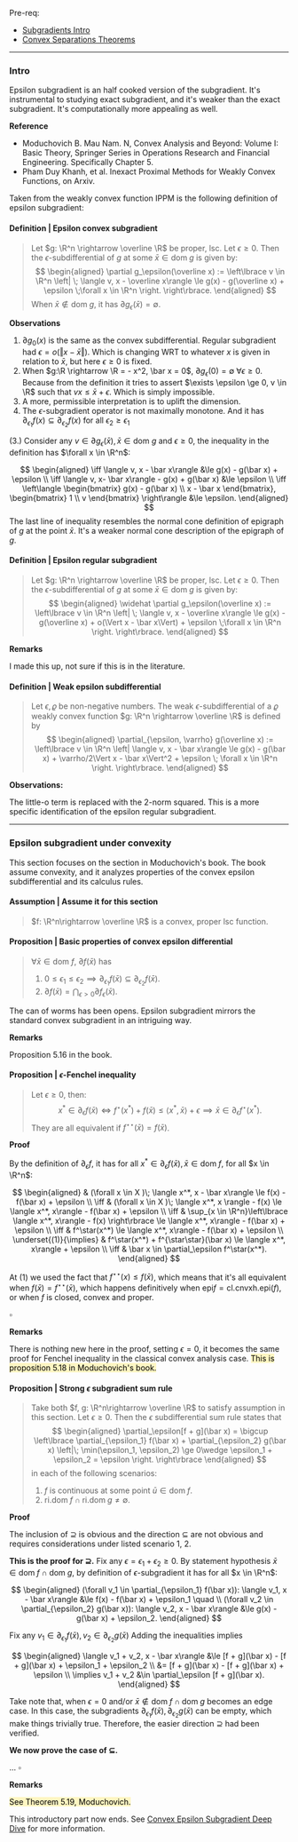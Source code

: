 Pre-req: 
- [Subgradients Intro](Subgradients%20Intro.md)
- [Convex Separations Theorems](../CVX%20Geometry/Strict%20Separations%20Theorem.md)


---
### **Intro**

Epsilon subgradient is an half cooked version of the subgradient. 
It's instrumental to studying exact subgradient, and it's weaker than the exact subgradient. 
It's computationally more appealing as well. 

**Reference**

- Moduchovich B. Mau Nam. N, Convex Analysis and Beyond: Volume I: Basic Theory, Springer Series in Operations Research and Financial Engineering. Specifically Chapter 5. 
- Pham Duy Khanh, et al. Inexact Proximal Methods for Weakly Convex Functions, on Arxiv. 

Taken from the weakly convex function IPPM is the following definition of epsilon subgradient: 

#### **Definition | Epsilon convex subgradient**
> Let $g: \R^n \rightarrow \overline \R$ be proper, lsc. 
> Let $\epsilon \ge 0$. 
> Then the $\epsilon$-subdifferential of $g$ at some $\bar x \in \text{dom}\;g$ is given by: 
> $$
> \begin{aligned}
>     \partial g_\epsilon(\overline x) := 
>     \left\lbrace
>         v \in \R^n \left| \; 
>             \langle v, x - \overline x\rangle \le 
>             g(x) - g(\overline x) + \epsilon \;\forall x \in \R^n
>         \right. 
>     \right\rbrace.
> \end{aligned}
> $$
> When $\bar x \not \in \text{dom}\; g$, it has $\partial g_\epsilon(\bar x) = \emptyset$. 

**Observations**

1. $\partial g_0(x)$ is the same as the convex subdifferential. 
Regular subgradient had $\epsilon = o(\Vert x - \bar x\Vert)$. 
Which is changing WRT to whatever $x$ is given in relation to $\bar x$, but here $\epsilon \ge 0$ is fixed. 
2. When $g:\R \rightarrow \R = - x^2, \bar x = 0$, $\partial g_\epsilon(0) = \emptyset \;\forall \epsilon \ge 0$. 
Because from the definition it tries to assert $\exists \epsilon \ge 0, v \in \R$ such that $vx \le \bar x + \epsilon$. 
Which is simply impossible. 
3. A more, permissible interpretation is to uplift the dimension. 
4. The $\epsilon$-subgradient operator is not maximally monotone. And it has $\partial_{\epsilon_1}f(x)\subseteq \partial_{\epsilon_2}f (x)$ for all $\epsilon_2 \ge \epsilon_1$ 

(3.)
Consider any $v \in \partial g_\epsilon(\bar x), \bar x \in \text{dom }g$ and $\epsilon \ge 0$, the inequality in the definition has $\forall x \in \R^n$: 

$$
\begin{aligned}
    \iff 
    \langle v, x - \bar x\rangle &\le g(x) - g(\bar x) + \epsilon 
    \\
    \iff 
    \langle v, x- \bar x\rangle - g(x) + g(\bar x) 
    &\le \epsilon
    \\
    \iff 
    \left\langle 
        \begin{bmatrix}
            g(x) - g(\bar x) \\ x - \bar x
        \end{bmatrix}, 
        \begin{bmatrix}
            1 \\ v
        \end{bmatrix}
    \right\rangle &\le \epsilon. 
\end{aligned}
$$ 
The last line of inequality resembles the normal cone definition of epigraph of $g$ at the point $\bar x$. 
It's a weaker normal cone description of the epigraph of $g$. 


#### **Definition | Epsilon regular subgradient**
> Let $g: \R^n \rightarrow \overline \R$ be proper, lsc. 
> Let $\epsilon \ge 0$. 
> Then the $\epsilon$-subdifferential of $g$ at some $\bar x \in \text{dom}\;g$ is given by: 
> $$
> \begin{aligned}
>     \widehat \partial g_\epsilon(\overline x) := 
>     \left\lbrace
>         v \in \R^n \left| \; 
>             \langle v, x - \overline x\rangle \le 
>             g(x) - g(\overline x) + o(\Vert x - \bar x\Vert) + \epsilon \;\forall x \in \R^n
>         \right. 
>     \right\rbrace.
> \end{aligned}
> $$


**Remarks**

I made this up, not sure if this is in the literature. 


#### **Definition | Weak epsilon subdifferential**
> Let $\epsilon, \varrho$ be non-negative numbers. 
> The weak $\epsilon$-subdifferential of a $\varrho$ weakly convex function $g: \R^n \rightarrow \overline \R$ is defined by 
> $$
> \begin{aligned}
>     \partial_{\epsilon, \varrho} g(\overline x) := 
>     \left\lbrace
>         v \in \R^n \left| 
>             \langle v, x - \bar x\rangle \le 
>             g(x) - g(\bar x) + \varrho/2\Vert x - \bar x\Vert^2 + \epsilon \; \forall x \in \R^n
>         \right.
>     \right\rbrace. 
> \end{aligned}
> $$

**Observations:**

The little-o term is replaced with the 2-norm squared. 
This is a more specific identification of the epsilon regular subgradient. 


---
### **Epsilon subgradient under convexity**

This section focuses on the section in Moduchovich's book. 
The book assume convexity, and it analyzes properties of the convex epsilon subdifferential and its calculus rules. 

#### **Assumption | Assume it for this section**

> $f: \R^n\rightarrow \overline \R$ is a convex, proper lsc function.


#### **Proposition | Basic properties of convex epsilon differential**
> $\forall \bar x \in \text{dom }f$, $\partial f(\bar x)$ has 
> 1. $0\le\epsilon_1\le \epsilon_2\implies \partial_{\epsilon_1}f(\bar x)\subseteq \partial_{\epsilon_2}f(\bar x)$. 
> 2. $\partial f(\bar x) = \bigcap_{\epsilon > 0}\partial f_\epsilon(\bar x)$. 


The can of worms has been opens. 
Epsilon subgradient mirrors the standard convex subgradient in an intriguing way. 

**Remarks**

Proposition 5.16 in the book. 

#### **Proposition | $\epsilon$-Fenchel inequality**
> Let $\epsilon \ge 0$, then:
> $$
>     x^* \in \partial_\epsilon f(\bar x)\iff f^\star(x^*) + f(\bar x) \le \langle x^*, \bar x\rangle + \epsilon \implies \bar x \in \partial_\epsilon f^\star(x^*).
> $$
> They are all equivalent if $f^{\star\star}(\bar x) = f(\bar x)$. 

**Proof**

By the definition of $\partial_\epsilon f$, it has for all $x^* \in \partial_\epsilon f(\bar x), \bar x \in \text{dom}\; f$, for all $x \in \R^n$: 

$$
\begin{aligned}
    & (\forall x \in X )\; \langle x^*, x - \bar x\rangle 
    \le f(x) - f(\bar x) + \epsilon
    \\
    \iff & 
    (\forall x \in X )\; \langle x^*, x \rangle - f(x)
    \le 
    \langle x^*, x\rangle - f(\bar x) + \epsilon
    \\
    \iff & 
    \sup_{x \in \R^n}\left\lbrace
        \langle x^*, x\rangle - f(x)
    \right\rbrace
    \le 
    \langle x^*, x\rangle - f(\bar x) + \epsilon
    \\
    \iff & 
    f^\star(x^*)
    \le
    \langle x^*, x\rangle - f(\bar x) + \epsilon
    \\
    \underset{(1)}{\implies}
    & 
    f^\star(x^*) + f^{\star\star}(\bar x)
    \le \langle x^*, x\rangle + \epsilon
    \\
    \iff &
    \bar x \in \partial_\epsilon f^\star(x^*). 
\end{aligned}
$$

At (1) we used the fact that $f^{\star\star}(x) \le f(\bar x)$, which means that it's all equivalent when $f(\bar x) = f^{\star\star}(\bar x)$, which happens definitively when $\text{epi} f = \text{cl.cnvxh.epi}(f)$, or when $f$ is closed, convex and proper. 

$\square$

**Remarks**

There is nothing new here in the proof, setting $\epsilon = 0$, it becomes the same proof for Fenchel inequality in the classical convex analysis case. 
<mark style="background: #FFF3A3A6;">This is proposition 5.18 in Moduchovich's book. </mark>


#### **Proposition | Strong $\epsilon$ subgradient sum rule**
> Take both $f, g: \R^n\rightarrow \overline \R$ to satisfy assumption in this section. 
> Let $\epsilon \ge 0$. 
> Then the $\epsilon$ subdifferential sum rule states that 
> $$
> \begin{aligned}
>     \partial_\epsilon[f + g](\bar x) = 
>     \bigcup \left\lbrace
>         \partial_{\epsilon_1} f(\bar x) + 
>         \partial_{\epsilon_2} g(\bar x) \left|\; 
>             \min(\epsilon_1, \epsilon_2) \ge 0\wedge 
>             \epsilon_1 + \epsilon_2 = \epsilon
>         \right.
>     \right\rbrace
> \end{aligned}
> $$
> in each of the following scenarios:
> 1. $f$ is continuous at some point $\bar u \in \text{dom}\; f$. 
> 2. $\text{ri.dom}\; f \cap \text{ri.dom}\;g \neq \emptyset$. 

**Proof**

The inclusion of $\supseteq$ is obvious and the direction $\subseteq$ are not obvious and requires considerations under listed scenario 1, 2. 

**This is the proof for $\supseteq$.**
Fix any $\epsilon = \epsilon_1 + \epsilon_2 \ge 0$. 
By statement hypothesis $\bar x \in \text{dom}\; f \cap \text{dom}\; g$,
by definition of $\epsilon$-subgradient it has for all $x \in \R^n$: 

$$ 
\begin{aligned}
    (\forall v_1 \in \partial_{\epsilon_1} f(\bar x)):
    \langle v_1, x - \bar x\rangle 
    &\le f(x) - f(\bar x) + \epsilon_1 \quad 
    \\
    (\forall v_2 \in \partial_{\epsilon_2} g(\bar x)):
    \langle v_2, x - \bar x\rangle 
    &\le g(x) - g(\bar x) + \epsilon_2. 
\end{aligned}
$$

Fix any $v_1 \in \partial_{\epsilon_1}f(\bar x), v_2 \in \partial_{\epsilon_2}g(\bar x)$
Adding the inequalities implies

$$
\begin{aligned}
    \langle v_1 + v_2, x - \bar x\rangle &\le 
    [f + g](\bar x)
    - 
    [f + g](\bar x) + \epsilon_1 + \epsilon_2
    \\
    &= 
    [f + g](\bar x)
    - 
    [f + g](\bar x) + \epsilon
    \\
    \implies 
    v_1 + v_2 &\in \partial_\epsilon [f + g](\bar x). 
\end{aligned}
$$

Take note that, when $\epsilon = 0$ and/or $\bar x \not\in \text{dom}\; f\cap \text{dom}\; g$ becomes an edge case.
In this case, the subgradients $\partial_{\epsilon_1} f(\bar x), \partial_{\epsilon_2} g(\bar x)$ can be empty, which make things trivially true. 
Therefore, the easier direction $\supseteq$ had been verified. 

**We now prove the case of $\subseteq$.**


...
$\square$

**Remarks**

<mark style="background: #FFF3A3A6;">See Theorem 5.19, Moduchovich. </mark>

This introductory part now ends. 
See [Convex Epsilon Subgradient Deep Dive](Convex%20Epsilon%20Subgradient%20Deep%20Dive.md) for more information. 
